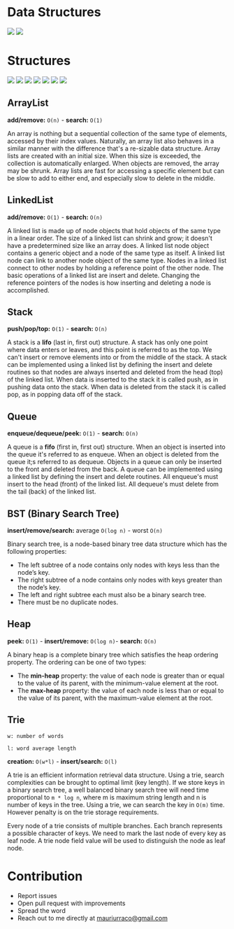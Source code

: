 # Data Structures

![](https://img.shields.io/badge/build-success-brightgreen.svg)
![](https://img.shields.io/badge/test-pass-brightgreen.svg)

# Structures

![](https://img.shields.io/badge/arraylist-✓-blue.svg)
![](https://img.shields.io/badge/linkedlist-✓-blue.svg)
![](https://img.shields.io/badge/stack-✓-blue.svg)
![](https://img.shields.io/badge/queue-✓-blue.svg)
![](https://img.shields.io/badge/bst-✓-blue.svg)
![](https://img.shields.io/badge/heap-✓-blue.svg)
![](https://img.shields.io/badge/trie-✓-blue.svg)

## ArrayList

**add/remove:** `O(n)` - **search:** `O(1)`

An array is nothing but a sequential collection of the same type of elements, accessed by their index values. Naturally, an array list also behaves in a similar manner with the difference that's a re-sizable data structure. Array lists are created with an initial size. When this size is exceeded, the collection is automatically enlarged. When objects are removed, the array may be shrunk. Array lists are fast for accessing a specific element but can be slow to add to either end, and especially slow to delete in the middle.

## LinkedList

**add/remove:** `O(1)` - **search:** `O(n)`

A linked list is made up of node objects that hold objects of the same type in a linear order. The size of a linked list can shrink and grow; it doesn't have a predetermined size like an array does. A linked list node object contains a generic object and a node of the same type as itself. A linked list node can link to another node object of the same type. Nodes in a linked list connect to other nodes by holding a reference point of the other node. The basic operations of a linked list are insert and delete. Changing the reference pointers of the nodes is how inserting and deleting a node is accomplished.

## Stack

**push/pop/top:** `O(1)` - **search:** `O(n)`

A stack is a **lifo** (last in, first out) structure. A stack has only one point where data enters or leaves, and this point is referred to as the top. We can't insert or remove elements into or from the middle of the stack. A stack can be implemented using a linked list by defining the insert and delete routines so that nodes are always inserted and deleted from the head (top) of the linked list. When data is inserted to the stack it is called push, as in pushing data onto the stack. When data is deleted from the stack it is called pop, as in popping data off of the stack.

## Queue

**enqueue/dequeue/peek:** `O(1)` - **search:** `O(n)`

A queue is a **fifo** (first in, first out) structure. When an object is inserted into the queue it's referred to as enqueue. When an object is deleted from the queue it;s referred to as dequeue. Objects in a queue can only be inserted to the front and deleted from the back. A queue can be implemented using a linked list by defining the insert and delete routines. All enqueue's must insert to the head (front) of the linked list. All dequeue's must delete from the tail (back) of the linked list.

## BST (Binary Search Tree)

**insert/remove/search:** average `O(log n)` - worst `O(n)`

Binary search tree, is a node-based binary tree data structure which has the following properties:
- The left subtree of a node contains only nodes with keys less than the node’s key.
- The right subtree of a node contains only nodes with keys greater than the node’s key.
- The left and right subtree each must also be a binary search tree.
- There must be no duplicate nodes.

## Heap

**peek:** `O(1)` - **insert/remove:** `O(log n)`- **search:** `O(n)`

A binary heap is a complete binary tree which satisfies the heap ordering property. The ordering can be one of two types:
- The **min-heap** property: the value of each node is greater than or equal to the value of its parent, with the minimum-value element at the root.
- The **max-heap** property: the value of each node is less than or equal to the value of its parent, with the maximum-value element at the root.

## Trie

`w: number of words`

`l: word average length`

**creation:** `O(w*l)` - **insert/search:** `O(l)`

A trie is an efficient information retrieval data structure. Using a trie, search complexities can be brought to optimal limit (key length). If we store keys in a binary search tree, a well balanced binary search tree will need time proportional to `m * log n`, where m is maximum string length and n is number of keys in the tree. Using a trie, we can search the key in `O(m)` time. However penalty is on the trie storage requirements.

Every node of a trie consists of multiple branches. Each branch represents a possible character of keys. We need to mark the last node of every key as leaf node. A trie node field value will be used to distinguish the node as leaf node.

# Contribution

- Report issues
- Open pull request with improvements
- Spread the word
- Reach out to me directly at <mauriurraco@gmail.com>
